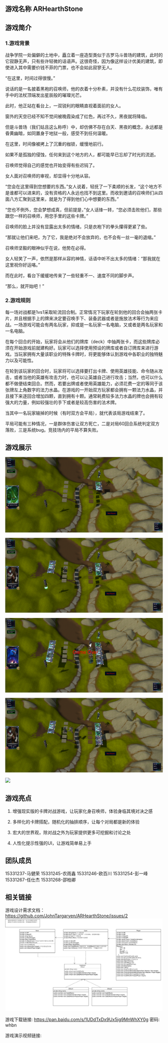 ## 游戏名称 ARHearthStone

## 游戏简介

### 1.游戏背景
战争学院一处偏僻的土地中，矗立着一座造型类似于古罗马斗兽场的建筑，此时的它寂静无声，只有些许轻微的话语声。这很奇怪，因为像这样设计优美的建筑，即使进入其中需要价钱不菲的门票，也不会如此寂寥无人。

“在这里，时间过得很慢。”

说话的是一名披着黑袍的召唤师，他的衣着十分朴素，并没有什么花纹装饰，唯有手中的法杖顶端发出星辰般的璀璨光芒。

此时，他正站在看台上，一双锐利的眼睛直视着面前的女人。

窗外的天空已经不知不觉间被晚霞染成了红色，再过不久，黑夜就将降临。

但是斗兽场（我们姑且这么称呼）中，却仿佛不存在白天、黑夜的概念，永远都是昏黄幽暗，如同置身于地狱一般，感受不到任何温暖。

在这里，时间像被拷上了沉重的枷锁，缓慢地前行。

如果不是孤独的侵蚀，任何来到这个地方的人，都可能早已忘却了时光的流逝。

召唤师觉得自己的感觉也开始变得有些迟钝了。

女人面对召唤师的审视，却显得十分地从容。

“您会在这里得到您想要的东西。”女人说着，轻抚了一下柔顺的长发，“这个地方不是谁都可以进来的，没有资格的人永远也找不到这里。而收到邀请的召唤师们从四面八方汇聚到这里来，就是为了得到他们心中想要的东西。”

“您也不例外，您会梦想成真，但前提是，”女人话锋一转，“您必须击败他们，那些跟您一样的召唤师，用您手里的这些卡牌。”

召唤师的脸上并没有显露出太多的情绪，只是衣袍下的拳头攥得更紧了些。

“那就让他们来吧，为了它，我是绝对不会放弃的，也不会有一丝一毫的退缩。”

召唤师坚毅的眼神似乎在说，他势在必得。

女人轻笑了一声，依然是那样从容的神情，话语中听不出太多的情绪：“那我就在这里祝你好运咯。”

而在此时，看台下缓缓地传来了一些轻重不一、速度不同的脚步声。

“那么，就开始吧！”


### 2.游戏规则

每一场对战都是1vs1采取轮流回合制。正常情况下玩家在轮到他的回合会抽两张卡片，并且根据手上的牌来决定要召唤手下、装备武器或者是施放法术等行为来应战。一场游戏可能会有两名玩家，抑或是一名玩家一名电脑，又或者是两名玩家和一名电脑。

在每个回合的开始，玩家将会从他们的牌库（deck）中抽两张卡，而这些牌库必须在开始游戏前就建构好。玩家可以选择使用预设的牌库或者自订牌库来进行游戏。当玩家拥有大量该职业的特殊卡牌时，将更能够体认到游戏中各职业的独特魅力以及可能性。

在轮到该玩家的回合时，玩家将可以选择要打出卡牌、使用英雄技能、命令随从攻击，或者当他的英雄有攻击力时，也可以让英雄自己进行攻击；当然，也可以什么都不做便结束回合。然而，若要出牌或者使用英雄能力，必须花费一定的等同于该张牌左上角数字的法力水晶。在游戏的一开始双方玩家都会拥有一颗法力水晶，并且接下来逐回合增加四颗，直到拥有十颗。通常耗费较多法力水晶的牌也会拥有较强大的力量，例如较强壮的手下或者是较高伤害的法术牌。

当其中一名玩家输掉的时候（有时双方会平局），就代表该局游戏结束了。

平局可能有三种情况，一是群体伤害让双方死亡，二是对局60回合系统判定双方落败，三是系统bug。竞技场内的平局不算失败。

## 游戏展示

![对局初始](https://raw.githubusercontent.com/JohnTargaryen/ARHearthStone/master/%E5%AF%B9%E5%B1%80%E5%88%9D%E5%A7%8B.PNG)

![召唤英雄](https://raw.githubusercontent.com/JohnTargaryen/ARHearthStone/master/%E5%8F%AC%E5%94%A4%E8%8B%B1%E9%9B%84.PNG)

![游戏结束](https://raw.githubusercontent.com/JohnTargaryen/ARHearthStone/master/%E6%B8%B8%E6%88%8F%E7%BB%93%E6%9D%9F.PNG)

![英雄攻击](https://raw.githubusercontent.com/JohnTargaryen/ARHearthStone/master/%E8%8B%B1%E9%9B%84%E6%94%BB%E5%87%BB.PNG)

![](https://github.com/JohnTargaryen/ARHearthStone/blob/master/%E5%8F%AC%E5%94%A4%E8%8B%B1%E9%9B%84gif.gif)

## 游戏亮点

1. 增强现实版的卡牌对战游戏，让玩家化身召唤师，体验身临其境对决之感

2. 多样化的卡牌搭配，随机化的抽排顺序，让每个对局都是新的体验

3. 宏大的世界观，除对战之外为玩家提供更多可挖掘和讨论之处

4. 人性化提示性强的UI，让游戏简单易上手

## 团队成员

15331237-马健荣
15331245-农雨鑫
15331246-欧百川
15331254-彭一峰
15331267-任仕杰
15331268-邵柏卿

## 相关链接
游戏设计需求文档：https://github.com/JohnTargaryen/ARHearthStone/issues/2
![游戏逻辑](https://raw.githubusercontent.com/JohnTargaryen/ARHearthStone/master/%E6%B8%B8%E6%88%8F%E5%AF%B9%E5%B1%80%E9%80%BB%E8%BE%91%E5%AF%B9%E8%B1%A1.PNG)

游戏下载链接: https://pan.baidu.com/s/1UDdTxDx9Ux5jg9MnWhXY0g 密码: whbn

游戏演示视频链接: 
